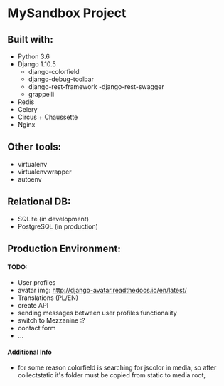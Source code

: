 # MySandbox Project


## Built with:
- Python 3.6
- Django 1.10.5
    - django-colorfield
    - django-debug-toolbar
    - django-rest-framework
    -django-rest-swagger
    - grappelli
- Redis
- Celery
- Circus + Chaussette
- Nginx

## Other tools:
- virtualenv
- virtualenvwrapper
- autoenv

## Relational DB:
- SQLite (in development)
- PostgreSQL (in production)


## Production Environment:

#### TODO:
- User profiles
- avatar img: http://django-avatar.readthedocs.io/en/latest/
- Translations (PL/EN)
- create API
- sending messages between user profiles functionality
- switch to Mezzanine :?
- contact form
- ...

#### Additional Info
- for some reason colorfield is searching for jscolor in media, so after collectstatic it's folder must be copied
 from static to media root,
